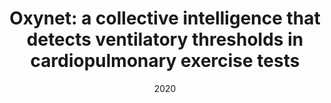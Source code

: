 ---
title: "Oxynet: a collective intelligence that detects ventilatory thresholds in cardiopulmonary exercise tests"
collection: publications
permalink: /publication/oxynet_paper
excerpt: 
date: 2020
venue: 'European Journal of Sport Science'
paperurl: 'https://www.tandfonline.com/doi/abs/10.1080/17461391.2020.1866081?journalCode=tejs20'
citation: 
---